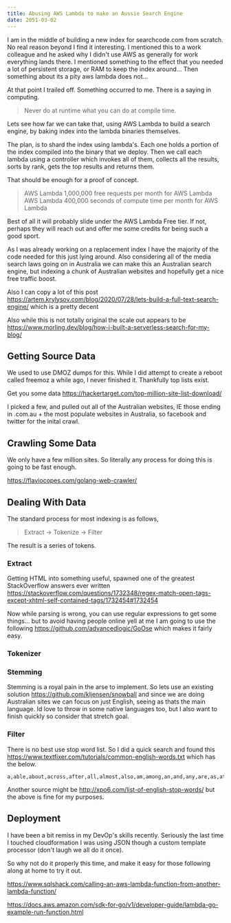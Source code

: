 ```yaml
---
title: Abusing AWS Lambda to make an Aussie Search Engine
date: 2051-03-02
---
```


I am in the middle of building a new index for searchcode.com from scratch. No real reason beyond I find it interesting. I mentioned this to a work colleague and he asked why I didn't use AWS as generally for work everything lands there. I mentioned something to the effect that you needed a lot of persistent storage, or RAM to keep the index around... Then something about its a pity aws lambda does not...

At that point I trailed off. Something occurred to me. There is a saying in computing.

> Never do at runtime what you can do at compile time.

Lets see how far we can take that, using AWS Lambda to build a search engine, by baking index into the lambda binaries themselves.

The plan, is to shard the index using lambda's. Each one holds a portion of the index compiled into the binary that we deploy. Then we call each lambda using a controller which invokes all of them, collects all the results, sorts by rank, gets the top results and returns them.

That should be enough for a proof of concept.

> AWS Lambda	1,000,000 free requests per month for AWS Lambda	
> AWS Lambda	400,000 seconds of compute time per month for AWS Lambda

Best of all it will probably slide under the AWS Lambda Free tier. If not, perhaps they will reach out and offer me some credits for being such a good sport.

As I was already working on a replacement index I have the majority of the code needed for this just lying around. Also considering all of the media search laws going on in Australia we can make this an Australian search engine, but indexing a chunk of Australian websites and hopefully get a nice free traffic boost.

Also I can copy a lot of this post https://artem.krylysov.com/blog/2020/07/28/lets-build-a-full-text-search-engine/ which is a pretty decent 

Also while this is not totally original the scale out appears to be https://www.morling.dev/blog/how-i-built-a-serverless-search-for-my-blog/


## Getting Source Data

We used to use DMOZ dumps for this. While I did attempt to create a reboot called freemoz a while ago, I never finished it. Thankfully top lists exist.

Get you some data https://hackertarget.com/top-million-site-list-download/

I picked a few, and pulled out all of the Australian websites, IE those ending in .com.au + the most populate websites in Australia, so facebook and twitter for the inital crawl.

## Crawling Some Data

We only have a few million sites. So literally any process for doing this is going to be fast enough.

https://flaviocopes.com/golang-web-crawler/

## Dealing With Data

The standard process for most indexing is as follows,

> Extract -> Tokenize -> Filter

The result is a series of tokens.

### Extract

Getting HTML into something useful, spawned one of the greatest StackOverflow answers ever written https://stackoverflow.com/questions/1732348/regex-match-open-tags-except-xhtml-self-contained-tags/1732454#1732454

Now while parsing is wrong, you can use regular expressions to get some things... but to avoid having people online yell at me I am going to use the following https://github.com/advancedlogic/GoOse which makes it fairly easy.

### Tokenizer

### Stemming

Stemming is a royal pain in the arse to implement. So lets use an existing solution https://github.com/kljensen/snowball and since we are doing Australian sites we can focus on just English, seeing as thats the main language. Id love to throw in some native languages too, but I also want to finish quickly so consider that stretch goal.

### Filter

There is no best use stop word list. So I did a quick search and found this https://www.textfixer.com/tutorials/common-english-words.txt which has the below.

```
a,able,about,across,after,all,almost,also,am,among,an,and,any,are,as,at,be,because,been,but,by,can,cannot,could,dear,did,do,does,either,else,ever,every,for,from,get,got,had,has,have,he,her,hers,him,his,how,however,i,if,in,into,is,it,its,just,least,let,like,likely,may,me,might,most,must,my,neither,no,nor,not,of,off,often,on,only,or,other,our,own,rather,said,say,says,she,should,since,so,some,than,that,the,their,them,then,there,these,they,this,tis,to,too,twas,us,wants,was,we,were,what,when,where,which,while,who,whom,why,will,with,would,yet,you,your
```

Another source might be http://xpo6.com/list-of-english-stop-words/ but the above is fine for my purposes.




## Deployment

I have been a bit remiss in my DevOp's skills recently. Seriously the last time I touched cloudformation I was using JSON though a custom template processor (don't laugh we all do it once).

So why not do it properly this time, and make it easy for those following along at home to try it out.

https://www.sqlshack.com/calling-an-aws-lambda-function-from-another-lambda-function/

https://docs.aws.amazon.com/sdk-for-go/v1/developer-guide/lambda-go-example-run-function.html

